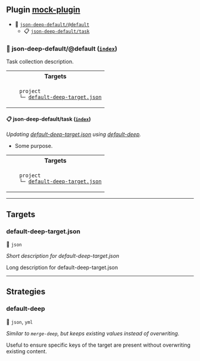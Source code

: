 ## Plugin [mock-plugin](https://www.npmjs.com/package/mock-plugin)

- <a name="mock-plugin-task-idx-ref-json-deep-defaultdefault">:open_file_folder:</a> <a href="#mock-plugin-task-ref-json-deep-defaultdefault">`json-deep-default/@default`</a>
  - <a name="mock-plugin-task-idx-ref-json-deep-defaulttask">:clipboard:</a> <a href="#mock-plugin-task-ref-json-deep-defaulttask">`json-deep-default/task`</a>

### :open_file_folder: <a name="mock-plugin-task-ref-json-deep-defaultdefault">json-deep-default/@default</a> (<a href="#mock-plugin-task-idx-ref-json-deep-defaultdefault">`index`</a>)

Task collection description.

<table>
  <tbody>
    <tr>
      <th>Targets</th>
    </tr>
    <tr>
      <td align="left" valign="top">
        <ul>
<code>project</code><br/>
<code>└─&nbsp;<a href="#mock-plugin-target-ref-default-deep-targetjson">default-deep-target.json</a></code><br/>
        </ul>
      </td>
    </tr>
  </tbody>
</table>

#### :clipboard: <a name="mock-plugin-task-ref-json-deep-defaulttask">json-deep-default/task</a> (<a href="#mock-plugin-task-idx-ref-json-deep-defaulttask">`index`</a>)

_Updating <a href="#mock-plugin-target-ref-default-deep-targetjson">default-deep-target.json</a> using <a href="#mock-plugin-strat-ref-default-deep">default-deep</a>._

- Some purpose.

<table>
  <tbody>
    <tr>
      <th>Targets</th>
    </tr>
    <tr>
      <td align="left" valign="top">
        <ul>
<code>project</code><br/>
<code>└─&nbsp;<a href="#mock-plugin-target-ref-default-deep-targetjson">default-deep-target.json</a></code><br/>
        </ul>
      </td>
    </tr>
  </tbody>
</table>

------

## Targets

### <a name="mock-plugin-target-ref-default-deep-targetjson">default-deep-target.json</a>  

:small_blue_diamond: `json`

*Short description for default-deep-target.json*

Long description for default-deep-target.json

------

## Strategies

### <a name="mock-plugin-strat-ref-default-deep">default-deep</a>  

:small_blue_diamond: `json`, `yml`

*Similar to `merge-deep`, but keeps existing values instead of overwriting.*

Useful to ensure specific keys of the target are present without overwriting existing content.

